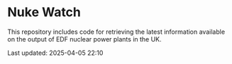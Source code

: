 # Nuke Watch

This repository includes code for retrieving the latest information available on the output of EDF nuclear power plants in the UK.

Last updated: 2025-04-05 22:10